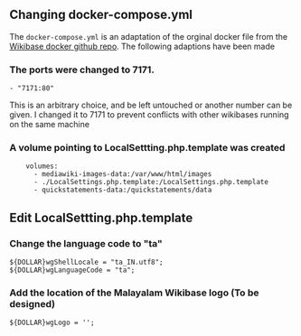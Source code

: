 ## Changing docker-compose.yml
The ```docker-compose.yml``` is an adaptation of the orginal docker file from the [Wikibase docker github repo](https://github.com/wmde/wikibase-docker). The following adaptions have been made

### The ports were changed to 7171. 

```
- "7171:80"
```
This is an arbitrary choice, and be left untouched or another number can be given. I changed it to 7171 to prevent conflicts with other wikibases running on the same machine


### A volume pointing to LocalSettting.php.template was created

```
    volumes:
      - mediawiki-images-data:/var/www/html/images
      - ./LocalSettings.php.template:/LocalSettings.php.template
      - quickstatements-data:/quickstatements/data
```

## Edit LocalSettting.php.template
### Change the language code to "ta"
```
${DOLLAR}wgShellLocale = "ta_IN.utf8";
${DOLLAR}wgLanguageCode = "ta";
```

### Add the location of the Malayalam Wikibase logo (To be designed)
```
${DOLLAR}wgLogo = '';
```